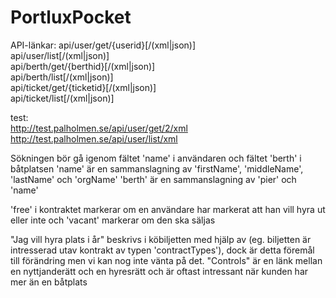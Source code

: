 # PortluxPocket

API-länkar:
api/user/get/{userid}[/(xml|json)]<br>
api/user/list[/(xml|json)]<br>
api/berth/get/{berthid}[/(xml|json)]<br>
api/berth/list[/(xml|json)]<br>
api/ticket/get/{ticketid}[/(xml|json)]<br>
api/ticket/list[/(xml|json)]<br>

test:<br>
http://test.palholmen.se/api/user/get/2/xml<br>
http://test.palholmen.se/api/user/list/xml<br>

Sökningen bör gå igenom fältet 'name' i användaren och fältet 'berth' i båtplatsen
'name' är en sammanslagning av 'firstName', 'middleName', 'lastName' och 'orgName'
'berth' är en sammanslagning av 'pier' och 'name'<br>

'free' i kontraktet markerar om en användare har markerat att han vill hyra ut eller inte och 'vacant' markerar om den ska säljas<br>

"Jag vill hyra plats i år" beskrivs i köbiljetten med hjälp av <contractTypes> (eg. biljetten är intresserad utav kontrakt av typen 'contractTypes'), dock är detta föremål till förändring men vi kan nog inte vänta på det. 
"Controls" är en länk mellan en nyttjanderätt och en hyresrätt och är oftast intressant när kunden har mer än en båtplats
